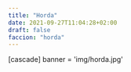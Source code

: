 ```yaml
---
title: "Horda"
date: 2021-09-27T11:04:28+02:00
draft: false
faccion: "horda"
---
```


[cascade]
  banner = 'img/horda.jpg'